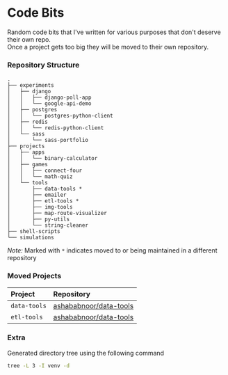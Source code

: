 # Code Bits

Random code bits that I've written for various purposes that don't deserve their own repo.  
Once a project gets too big they will be moved to their own repository.

### Repository Structure
```
.
├── experiments
│   ├── django
│   │   ├── django-poll-app
│   │   └── google-api-demo
│   ├── postgres
│   │   └── postgres-python-client
│   ├── redis
│   │   └── redis-python-client
│   └── sass
│       └── sass-portfolio
├── projects
│   ├── apps
│   │   └── binary-calculator
│   ├── games
│   │   ├── connect-four
│   │   └── math-quiz
│   └── tools
│       ├── data-tools *
│       ├── emailer
│       ├── etl-tools *
│       ├── img-tools
│       ├── map-route-visualizer
│       ├── py-utils
│       └── string-cleaner
├── shell-scripts
└── simulations
```

*Note:* Marked with `*` indicates moved to or being maintained in a different repository


### Moved Projects

 Project      |  Repository                                                         
:-------------|:--------------------------------------------------------------------
 `data-tools` | [ashababnoor/data-tools](https://github.com/ashababnoor/data-tools) 
 `etl-tools`  | [ashababnoor/data-tools](https://github.com/ashababnoor/etl-tools)  


### Extra
Generated directory tree using the following command
```bash
tree -L 3 -I venv -d
```
